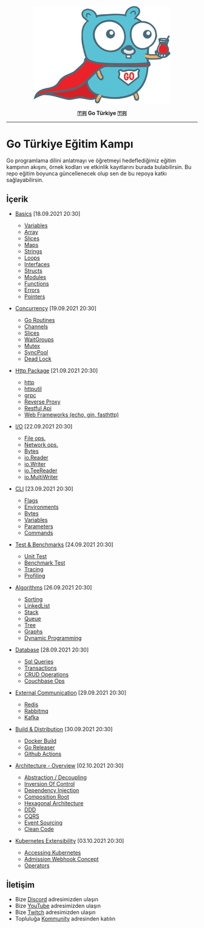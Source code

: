 <p align="center"><img src=".res/cayci_gopherman.png" width="360"></p>
<p align="center"><b>🇹🇷 Go Türkiye 🇹🇷</b></p>

<hr>

# Go Türkiye Eğitim Kampı

Go programlama dilini anlatmayı ve öğretmeyi hedeflediğimiz eğitim kampının akışını, örnek kodları ve etkinlik kayıtlarını burada bulabilirsin. Bu repo eğitim boyunca güncellenecek olup sen de bu repoya katkı sağlayabilirsin.

## İçerik

* [Basics](https://kommunity.com/goturkiye/events/go-egitim-kampi-101-go-basics-a3a8ff98) [18.09.2021 20:30]
	* [Variables](#)
	* [Array](#)
    * [Slices](#)
    * [Maps](#)
    * [Strings](#)
    * [Loops](#)
    * [Interfaces](#)
    * [Structs](#)
    * [Modules](#)
    * [Functions](#)
    * [Errors](#)
    * [Pointers](#)

* [Concurrency](https://kommunity.com/goturkiye/events/go-egitim-kampi-102-concurrency-e4bb844d) [19.09.2021 20:30]
	* [Go Routines](#)
	* [Channels](#)
    * [Slices](#)
    * [WaitGroups](#)
    * [Mutex](#)
    * [SyncPool](#)
    * [Dead Lock](#)

* [Http Package](https://kommunity.com/goturkiye/events/go-egitim-kampi-103-http-package-3cce1004) [21.09.2021 20:30]
	* [http](#)
	* [httputil](#)
    * [grpc](#)
    * [Reverse Proxy](#)
    * [Restful Api](#)
    * [Web Frameworks (echo, gin, fasthttp)](#)

* [I/O](https://kommunity.com/goturkiye/events/go-egitim-kampi-201-io-44575f87) [22.09.2021 20:30]
	* [File ops.](#)
	* [Network ops.](#)
    * [Bytes](#)
    * [io.Reader](#)
    * [io.Writer](#)
    * [io.TeeReader](#)
    * [io.MultiWriter](#)

* [CLI](https://kommunity.com/goturkiye/events/go-egitim-kampi-202-cli-d6f98a68) [23.09.2021 20:30]
	* [Flags](#)
	* [Environments](#)
    * [Bytes](#)
    * [Variables](#)
    * [Parameters](#)
    * [Commands](#)

* [Test & Benchmarks](https://kommunity.com/goturkiye/events/go-egitim-kampi-203-test-amp-benchmarks-1fb3888e) [24.09.2021 20:30]
	* [Unit Test](#)
	* [Benchmark Test](#)
    * [Tracing](#)
    * [Profiling](#)

* [Algorithms](https://kommunity.com/goturkiye/events/go-egitim-kampi-301-algorithms-ea3b227a) [26.09.2021 20:30]
	* [Sorting](#)
	* [LinkedList](#)
    * [Stack](#)
    * [Queue](#)
    * [Tree](#)
    * [Graphs](#)
    * [Dynamic Programming](#)

* [Database](https://kommunity.com/goturkiye/events/go-egitim-kampi-302-database-5f697ae9) [28.09.2021 20:30]
	* [Sql Queries](#)
	* [Transactions](#)
    * [CRUD Operations](#)
    * [Couchbase Ops](#)

* [External Communication](https://kommunity.com/goturkiye/events/go-egitim-kampi-303-external-communication-23ff18f9) [29.09.2021 20:30]
	* [Redis](#)
	* [Rabbitmq](#)
    * [Kafka](#)

* [Build & Distribution](https://kommunity.com/goturkiye/events/go-egitim-kampi-401-build-amp-distribution-9b1fbbed) [30.09.2021 20:30]
	* [Docker Build](#)
	* [Go Releaser](#)
    * [Github Actions](#)

* [Architecture - Overview](https://kommunity.com/goturkiye/events/go-egitim-kampi-402-architecture-overview-57aa5557) [02.10.2021 20:30]
	* [Abstraction / Decoupling](#)
	* [Inversion Of Control](#)
    * [Dependency Injection](#)
    * [Composition Root](#)
    * [Hexagonal Architecture](#)
    * [DDD](#)
    * [CQRS](#)
    * [Event Sourcing](#)
    * [Clean Code](#)

* [Kubernetes Extensibility](https://kommunity.com/goturkiye/events/go-egitim-kampi-403-kubernetes-extensibility-c95c939d) [03.10.2021 20:30]
	* [Accessing Kubernetes](#)
	* [Admission Webhook Concept](#)
    * [Operators](#)

## İletişim

* Bize [Discord](https://discord.gg/74ZPkvvD) adresimizden ulaşın
* Bize [YouTube](https://www.youtube.com/c/GoT%C3%BCrkiyee) adresimizden ulaşın 
* Bize [Twitch](https://www.twitch.tv/go_turkiye) adresimizden ulaşın 
* Topluluğa [Kommunity](https://kommunity.com/goturkiye) adresinden katılın